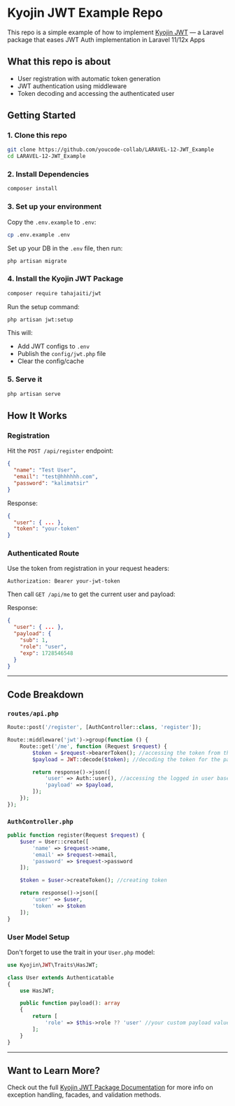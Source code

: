 # Kyojin JWT Example Repo

This repo is a simple example of how to implement [Kyojin JWT](https://github.com/tahajaiti/jwt) — a Laravel package that eases JWT Auth implementation in Laravel 11/12x Apps

## What this repo is about

- User registration with automatic token generation
- JWT authentication using middleware
- Token decoding and accessing the authenticated user

##  Getting Started

### 1. Clone this repo

```bash
git clone https://github.com/youcode-collab/LARAVEL-12-JWT_Example
cd LARAVEL-12-JWT_Example
```

### 2. Install Dependencies

```bash
composer install
```

### 3. Set up your environment

Copy the `.env.example` to `.env`:

```bash
cp .env.example .env
```

Set up your DB in the `.env` file, then run:

```bash
php artisan migrate
```

### 4. Install the Kyojin JWT Package

```bash
composer require tahajaiti/jwt
```

Run the setup command:

```bash
php artisan jwt:setup
```

This will:
- Add JWT configs to `.env`
- Publish the `config/jwt.php` file
- Clear the config/cache

### 5. Serve it

```bash
php artisan serve
```

##  How It Works

### Registration

Hit the `POST /api/register` endpoint:

```json
{
  "name": "Test User",
  "email": "test@hhhhhh.com",
  "password": "kalimatsir"
}
```

Response:

```json
{
  "user": { ... },
  "token": "your-token"
}
```

###  Authenticated Route

Use the token from registration in your request headers:

```
Authorization: Bearer your-jwt-token
```

Then call `GET /api/me` to get the current user and payload:

Response:

```json
{
  "user": { ... },
  "payload": {
    "sub": 1,
    "role": "user",
    "exp": 1728546548
  }
}
```

---

## Code Breakdown

### `routes/api.php`

```php
Route::post('/register', [AuthController::class, 'register']);

Route::middleware('jwt')->group(function () {
    Route::get('/me', function (Request $request) {
        $token = $request->bearerToken(); //accessing the token from the header
        $payload = JWT::decode($token); //decoding the token for the payload

        return response()->json([
            'user' => Auth::user(), //accessing the logged in user based on the token
            'payload' => $payload,
        ]);
    });
});
```

### `AuthController.php`

```php
public function register(Request $request) {
    $user = User::create([
        'name' => $request->name,
        'email' => $request->email,
        'password' => $request->password
    ]);

    $token = $user->createToken(); //creating token

    return response()->json([
        'user' => $user,
        'token' => $token
    ]);
}
```

### User Model Setup

Don't forget to use the trait in your `User.php` model:

```php
use Kyojin\JWT\Traits\HasJWT;

class User extends Authenticatable
{
    use HasJWT;

    public function payload(): array
    {
        return [
            'role' => $this->role ?? 'user' //your custom payload values
        ];
    }
}
```

---

## Want to Learn More?

Check out the full [Kyojin JWT Package Documentation](https://github.com/tahajaiti/jwt) for more info on exception handling, facades, and validation methods.
